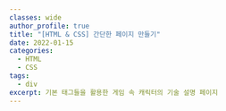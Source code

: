 ```yaml
---
classes: wide
author_profile: true
title: "[HTML & CSS] 간단한 페이지 만들기"
date: 2022-01-15
categories:
  - HTML
  - CSS
tags:
  - div
excerpt: 기본 태그들을 활용한 게임 속 캐릭터의 기술 설명 페이지
---
```




